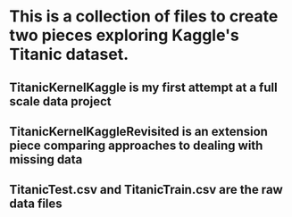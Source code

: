 # This is a collection of files to create two pieces exploring Kaggle's Titanic dataset.

## TitanicKernelKaggle is my first attempt at a full scale data project

## TitanicKernelKaggleRevisited is an extension piece comparing approaches to dealing with missing data

## TitanicTest.csv and TitanicTrain.csv are the raw data files